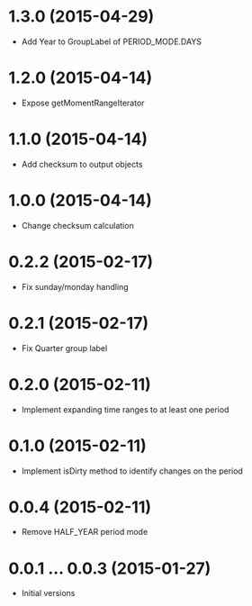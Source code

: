 # 1.3.0 (2015-04-29)

- Add Year to GroupLabel of PERIOD_MODE.DAYS

# 1.2.0 (2015-04-14)

- Expose getMomentRangeIterator

# 1.1.0 (2015-04-14)

- Add checksum to output objects

# 1.0.0 (2015-04-14)

- Change checksum calculation

# 0.2.2 (2015-02-17)

- Fix sunday/monday handling

# 0.2.1 (2015-02-17)

- Fix Quarter group label

# 0.2.0 (2015-02-11)

- Implement expanding time ranges to at least one period

# 0.1.0 (2015-02-11)

- Implement isDirty method to identify changes on the period

# 0.0.4 (2015-02-11)

- Remove HALF_YEAR period mode

# 0.0.1 ... 0.0.3 (2015-01-27)

- Initial versions
